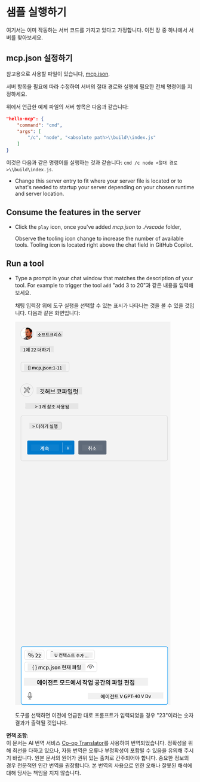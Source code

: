 <!--
CO_OP_TRANSLATOR_METADATA:
{
  "original_hash": "96e08a8c1049dab757deb64cce4ea1e8",
  "translation_date": "2025-05-16T15:16:01+00:00",
  "source_file": "03-GettingStarted/04-vscode/solution/README.md",
  "language_code": "ko"
}
-->
# 샘플 실행하기

여기서는 이미 작동하는 서버 코드를 가지고 있다고 가정합니다. 이전 장 중 하나에서 서버를 찾아보세요.

## mcp.json 설정하기

참고용으로 사용할 파일이 있습니다, [mcp.json](../../../../../03-GettingStarted/04-vscode/solution/mcp.json).

서버 항목을 필요에 따라 수정하여 서버의 절대 경로와 실행에 필요한 전체 명령어를 지정하세요.

위에서 언급한 예제 파일의 서버 항목은 다음과 같습니다:

```json
"hello-mcp": {
    "command": "cmd",
    "args": [
        "/c", "node", "<absolute path>\\build\\index.js"
    ]
}
```

이것은 다음과 같은 명령어를 실행하는 것과 같습니다: `cmd /c node <절대 경로>\\build\index.js`. 

- Change this server entry to fit where your server file is located or to what's needed to startup your server depending on your chosen runtime and server location.

## Consume the features in the server

- Click the `play` icon, once you've added *mcp.json* to *./vscode* folder, 

    Observe the tooling icon change to increase the number of available tools. Tooling icon is located right above the chat field in GitHub Copilot.

## Run a tool

- Type a prompt in your chat window that matches the description of your tool. For example to trigger the tool `add` "add 3 to 20"과 같은 내용을 입력해 보세요.

    채팅 입력창 위에 도구 실행을 선택할 수 있는 표시가 나타나는 것을 볼 수 있을 것입니다. 다음과 같은 화면입니다:

    ![VS Code가 도구 실행을 원함을 나타내는 모습](../../../../../translated_images/vscode-agent.d5a0e0b897331060518fe3f13907677ef52b879db98c64d68a38338608f3751e.ko.png)

    도구를 선택하면 이전에 언급한 대로 프롬프트가 입력되었을 경우 "23"이라는 숫자 결과가 출력될 것입니다.

**면책 조항**:  
이 문서는 AI 번역 서비스 [Co-op Translator](https://github.com/Azure/co-op-translator)를 사용하여 번역되었습니다. 정확성을 위해 최선을 다하고 있으나, 자동 번역은 오류나 부정확성이 포함될 수 있음을 유의해 주시기 바랍니다. 원본 문서의 원어가 권위 있는 출처로 간주되어야 합니다. 중요한 정보의 경우 전문적인 인간 번역을 권장합니다. 본 번역의 사용으로 인한 오해나 잘못된 해석에 대해 당사는 책임을 지지 않습니다.